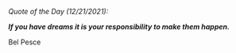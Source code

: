 *Quote of the Day (12/21/2021):*

_**If you have dreams it is your responsibility to make them happen.**_

Bel Pesce